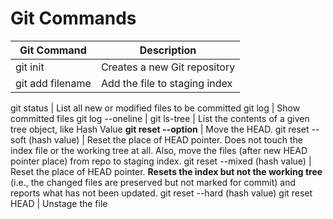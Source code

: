 # Git Commands


Git Command | Description
------------|------------
git init | Creates a new Git repository
git add filename | Add the file to staging index

git status | List all new or modified files to be committed
git log | Show committed files
git log --oneline | 
git ls-tree <given tree: like master> | List the contents of a given tree object, like Hash Value
**git reset --option** | Move the HEAD.
git reset --soft (hash value) | Reset the place of HEAD pointer. Does not touch the index file or the working tree at all. Also, move the files (after new HEAD pointer place) from repo to staging index. 
git reset --mixed (hash value) | Reset the place of HEAD pointer. **Resets the index but not the working tree** (i.e., the changed files are preserved but not marked for commit) and reports what has not been updated.
git reset --hard (hash value)
git reset HEAD <filename> | Unstage the file


